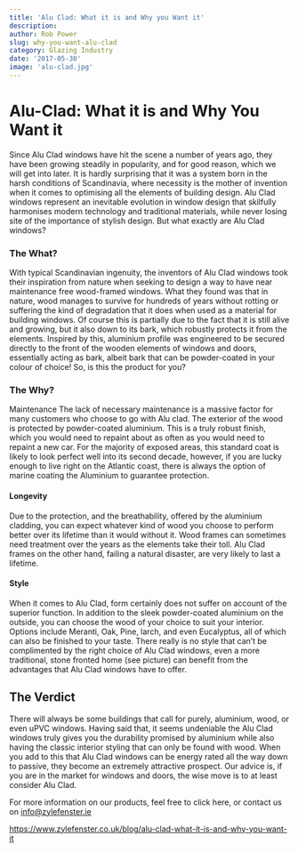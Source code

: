 ```yaml
---
title: 'Alu Clad: What it is and Why you Want it'
description: 
author: Rob Power
slug: why-you-want-alu-clad
category: Glazing Industry
date: '2017-05-30'
image: 'alu-clad.jpg'
---
```


# Alu-Clad: What it is and Why You Want it
Since Alu Clad windows have hit the scene a number of years ago, they have been growing steadily in popularity, and for good reason, which we will get into later. It is hardly surprising that it was a system born in the harsh conditions of Scandinavia, where necessity is the mother of invention when it comes to optimising all the elements of building design. Alu Clad windows represent an inevitable evolution in window design that skilfully harmonises modern technology and traditional materials, while never losing site of the importance of stylish design. But what exactly are Alu Clad windows?

### The What?
With typical Scandinavian ingenuity, the inventors of Alu Clad windows took their inspiration from nature when seeking to design a way to have near maintenance free wood-framed windows. What they found was that in nature, wood manages to survive for hundreds of years without rotting or suffering the kind of degradation that it does when used as a material for building windows. Of course this is partially due to the fact that it is still alive and growing, but it also down to its bark, which robustly protects it from the elements. Inspired by this, aluminium profile was engineered to be secured directly to the front of the wooden elements of windows and doors, essentially acting as bark, albeit bark that can be powder-coated in your colour of choice! So, is this the product for you?

### The Why?
Maintenance
The lack of necessary maintenance is a massive factor for many customers who choose to go with Alu clad. The exterior of the wood is protected by powder-coated aluminium. This is a truly robust finish, which you would need to repaint about as often as you would need to repaint a new car. For the majority of exposed areas, this standard coat is likely to look perfect well into its second decade, however, if you are lucky enough to live right on the Atlantic coast, there is always the option of marine coating the Aluminium to guarantee protection.

#### Longevity
Due to the protection, and the breathability, offered by the aluminium cladding, you can expect whatever kind of wood you choose to perform better over its lifetime than it would without it. Wood frames can sometimes need treatment over the years as the elements take their toll. Alu Clad frames on the other hand, failing a natural disaster, are very likely to last a lifetime.

#### Style
When it comes to Alu Clad, form certainly does not suffer on account of the superior function. In addition to the sleek powder-coated aluminium on the outside, you can choose the wood of your choice to suit your interior. Options include Meranti, Oak, Pine, larch, and even Eucalyptus, all of which can also be finished to your taste. There really is no style that can’t be complimented by the right choice of Alu Clad windows, even a more traditional, stone fronted home (see picture) can benefit from the advantages that Alu Clad windows have to offer.

## The Verdict
There will always be some buildings that call for purely, aluminium, wood, or even uPVC windows. Having said that, it seems undeniable the Alu Clad windows truly gives you the durability promised by aluminium while also having the classic interior styling that can only be found with wood. When you add to this that Alu Clad windows can be energy rated all the way down to passive, they become an extremely attractive prospect. Our advice is, if you are in the market for windows and doors, the wise move is to at least consider Alu Clad.

For more information on our products, feel free to click here, or contact us on info@zylefenster.ie

https://www.zylefenster.co.uk/blog/alu-clad-what-it-is-and-why-you-want-it
